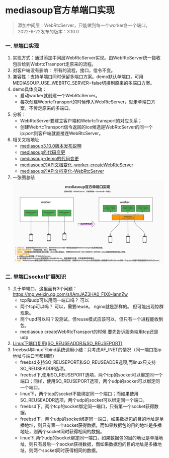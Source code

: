 # mediasoup官方单端口实现
> 添加中间层：WebRtcServer，只能做到每一个worker各一个端口。
> 2022-6-22发布的版本：3.10.0 

### 一. 单端口实现
1. 实现方式：通过添加中间层WebRtcServer实现。由WebRtcServer统一接收包后给到WebrtcTrasnport走原来的流程。
2. 对客户端没有影响： 所有的流程，接口，信令不变。
3. 兼容性：支持单端口同时保留多端口方案。demo默认单端口，可用MEDIASOUP_USE_WEBRTC_SERVER=false切换到原来的多端口方案。
4. demo具体变动：
    - 启动worker就创建一个WebRtcServer。
    - 每次创建WebrtcTransport的时候传入WebRtcServer，就走单端口方案，不传走原来的多端口。
5. 分析：
    - WebRtcServer要建立客户端和WebrtcTransport的对应关系；
    - 创建WebrtcTransport信令返回的ice候选是WebRtcServer的同一个ip:port则客户端就直接连WebRtcServer。
6. 相关文档地址
    - [mediasoup3.10.0版本发布说明](https://mediasoup.discourse.group/t/mediasoup-3-10-0-released-with-the-new-webrtcserver-class-listen-into-a-single-port/4313)
    - [mediasoup的代码变更](https://github.com/versatica/mediasoup/commit/5c858603cd7113e094001770be8ec8b8836f9cbb)
    - [mediasoup-demo的代码变更](https://github.com/versatica/mediasoup-demo/commit/c3610f3edd9cab732f778cfe9c1388fa9c024101)
    - [mediasoup的API文档变化-worker-createWebRtcServer](https://mediasoup.org/documentation/v3/mediasoup/api/#worker-createWebRtcServer)
    - [mediasoup的API文档变化-WebRtcServer](https://mediasoup.org/documentation/v3/mediasoup/api/#WebRtcServer)
7. 一张图总结
![](.mediasoup_singleport_images/d32492c0.jpeg)
### 二. 单端口socket扩展知识
1. 关于单端口，这里面有3个问题： https://mp.weixin.qq.com/s/IAmJAZ3HA0_FIX0-lannZw
    - tcp和udp可以用同一端口吗？ 可以
    - 两个tcp可以吗？ 可以，需要reuse。 nginx就是那样的。 但可能出现惊群现象。
    - 两个upd可以吗？没测试，但reuse模式应该可以，但只有一个进程能收到包。
    - mediasoup createWebRtcTransport的时候 要先告诉服务端用tcp还是udp
2. [Linux下端口复用(SO_REUSEADDR与SO_REUSEPORT)](http://t.zoukankan.com/hehehaha-p-6332326.html)
3. freebsd与linux下bind系统调用小结：只考虑AF_INET的情况（同一端口指ip地址与端口号都相同）
    - freebsd支持SO_REUSEPORT和SO_REUSEADDR选项,而linux只支持SO_REUSEADDR选项。
    - freebsd下,使用SO_REUSEPORT选项，两个tcp的socket可以绑定同一个端口；同样，使用SO_REUSEPORT选项，两个udp的socket可以绑定同一个端口。
    - linux下，两个tcp的socket不能绑定同一个端口；而如果使用SO_REUSEADDR选项，两个udp的socket可以绑定同一个端口。
    - freebsd下，两个tcp的socket绑定同一端口，只有第一个socket获得数据。
    - freebsd下，两个udp的socket绑定同一端口，如果数据包的目的地址是单播地址，则只有第一个socket获得数据，而如果数据包的目的地址是多播地址，则两个socket同时获得相同的数据。
    - linux下,两个udp的socket绑定同一端口，如果数据包的目的地址是单播地址，则只有最后一个socket获得数据，而如果数据包的目的地址是多播地址，则两个socket同时获得相同的数据。
